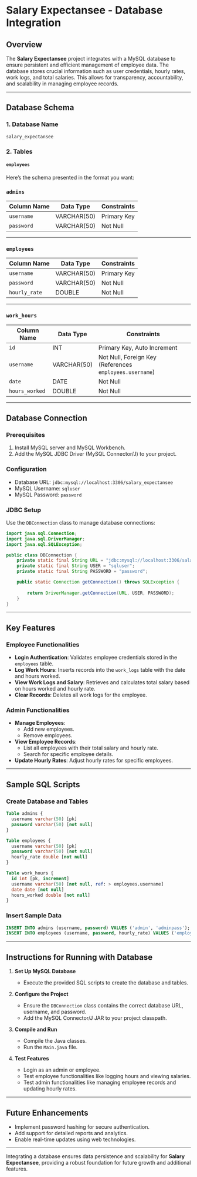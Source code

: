 # Salary Expectansee - Database Integration

## Overview
The **Salary Expectansee** project integrates with a MySQL database to ensure persistent and efficient management of employee data. The database stores crucial information such as user credentials, hourly rates, work logs, and total salaries. This allows for transparency, accountability, and scalability in managing employee records.

---

## Database Schema

### 1. **Database Name**
`salary_expectansee`

### 2. **Tables**

#### `employees`
Here’s the schema presented in the format you want:

### `admins`
| Column Name  | Data Type    | Constraints               |
|--------------|--------------|---------------------------|
| `username`   | VARCHAR(50)  | Primary Key               |
| `password`   | VARCHAR(50)  | Not Null                  |
---

### `employees`
| Column Name   | Data Type    | Constraints               |
|---------------|--------------|---------------------------|
| `username`    | VARCHAR(50)  | Primary Key               |
| `password`    | VARCHAR(50)  | Not Null                  |
| `hourly_rate` | DOUBLE       | Not Null                  |
---

### `work_hours`
| Column Name    | Data Type    | Constraints                                             |
|----------------|--------------|---------------------------------------------------------|
| `id`           | INT          | Primary Key, Auto Increment                             |
| `username`     | VARCHAR(50)  | Not Null, Foreign Key (References `employees.username`) |
| `date`         | DATE         | Not Null                                                |
| `hours_worked` | DOUBLE       | Not Null                                                |
---

## Database Connection

### Prerequisites
1. Install MySQL server and MySQL Workbench.
2. Add the MySQL JDBC Driver (MySQL Connector/J) to your project.

### Configuration
- Database URL: `jdbc:mysql://localhost:3306/salary_expectansee`
- MySQL Username: `sqluser`
- MySQL Password: `password`

### JDBC Setup
Use the `DBConnection` class to manage database connections:
```java
import java.sql.Connection;
import java.sql.DriverManager;
import java.sql.SQLException;

public class DBConnection {
    private static final String URL = "jdbc:mysql://localhost:3306/salary_expectansee";
    private static final String USER = "sqluser";
    private static final String PASSWORD = "password";

    public static Connection getConnection() throws SQLException {
        
        return DriverManager.getConnection(URL, USER, PASSWORD);
    }
}

```
---

## Key Features

### Employee Functionalities
- **Login Authentication**: Validates employee credentials stored in the `employees` table.
- **Log Work Hours**: Inserts records into the `work_logs` table with the date and hours worked.
- **View Work Logs and Salary**: Retrieves and calculates total salary based on hours worked and hourly rate.
- **Clear Records**: Deletes all work logs for the employee.

### Admin Functionalities
- **Manage Employees**:
  - Add new employees.
  - Remove employees.
- **View Employee Records**:
  - List all employees with their total salary and hourly rate.
  - Search for specific employee details.
- **Update Hourly Rates**: Adjust hourly rates for specific employees.

---

## Sample SQL Scripts

### Create Database and Tables
```sql
Table admins {
  username varchar(50) [pk]
  password varchar(50) [not null]
}

Table employees {
  username varchar(50) [pk]
  password varchar(50) [not null]
  hourly_rate double [not null]
}

Table work_hours {
  id int [pk, increment]
  username varchar(50) [not null, ref: > employees.username]
  date date [not null]
  hours_worked double [not null]
}
```

### Insert Sample Data
```sql
INSERT INTO admins (username, password) VALUES ('admin', 'adminpass');
INSERT INTO employees (username, password, hourly_rate) VALUES ('employee1', 'emp123', 15.0);
```

---

## Instructions for Running with Database

1. **Set Up MySQL Database**
   - Execute the provided SQL scripts to create the database and tables.

2. **Configure the Project**
   - Ensure the `DBConnection` class contains the correct database URL, username, and password.
   - Add the MySQL Connector/J JAR to your project classpath.

3. **Compile and Run**
   - Compile the Java classes.
   - Run the `Main.java` file.

4. **Test Features**
   - Login as an admin or employee.
   - Test employee functionalities like logging hours and viewing salaries.
   - Test admin functionalities like managing employee records and updating hourly rates.

---

## Future Enhancements
- Implement password hashing for secure authentication.
- Add support for detailed reports and analytics.
- Enable real-time updates using web technologies.

---

Integrating a database ensures data persistence and scalability for **Salary Expectansee**, providing a robust foundation for future growth and additional features.

